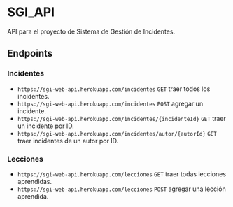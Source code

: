 # SGI_API

API para el proyecto de Sistema de Gestión de Incidentes.

## Endpoints

### Incidentes

- `https://sgi-web-api.herokuapp.com/incidentes` `GET` traer todos los incidentes.
- `https://sgi-web-api.herokuapp.com/incidentes` `POST` agregar un incidente.
- `https://sgi-web-api.herokuapp.com/ìncidentes/{incidenteId}` `GET` traer un incidente por ID.
- `https://sgi-web-api.herokuapp.com/incidentes/autor/{autorId}` `GET` traer incidentes de un autor por ID.


### Lecciones

- `https://sgi-web-api.herokuapp.com/lecciones` `GET` traer  todas lecciones aprendidas.
- `https://sgi-web-api.herokuapp.com/lecciones` `POST` agregar una lección aprendida.